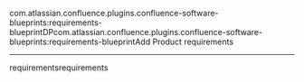 com.atlassian.confluence.plugins.confluence-software-blueprints:requirements-blueprintDPcom.atlassian.confluence.plugins.confluence-software-blueprints:requirements-blueprintAdd
Product requirements

------------------------------------------------------------------------

requirementsrequirements
